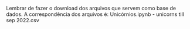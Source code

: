 Lembrar de fazer o download dos arquivos que servem como base de dados.
A correspondência dos arquivos é:
Unicórnios.ipynb - unicorns till sep 2022.csv
